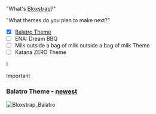 "What's [Bloxstrap](https://github.com/bloxstraplabs/bloxstrap)?"

"What themes do you plan to make next?"
- [x] [Balatro Theme](https://github.com/Teeenoob/BsThemes/edit/main/README.md#balatro-theme)
- [ ] ENA: Dream BBQ
- [ ] Milk outside a bag of milk outside a bag of milk Theme
- [ ] Katana ZERO Theme

!

> [!IMPORTANT]
> ### Balatro Theme - [newest](https://github.com/Teeenoob/BsThemes/raw/refs/heads/main/Balatro.zip)
>
> ![Bloxstrap_Balatro](https://raw.githubusercontent.com/Teeenoob/BsThemes/refs/heads/main/Bloxstrap_Balatro.gif)

